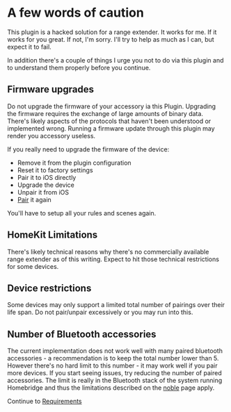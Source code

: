# A few words of caution

This plugin is a hacked solution for a range extender. It works for me. If it works for you great. If not, I'm sorry. I'll try to help as much as I can, but expect it to fail.

In addition there's a couple of things I urge you not to do via this plugin and to understand them properly before you continue.

## Firmware upgrades

Do not upgrade the firmware of your accessory ia this Plugin. Upgrading the firmware requires the exchange of large amounts of binary data. There's likely aspects of the protocols that haven't been understood or implemented wrong. Running a firmware update through this plugin may render you accessory useless.

If you really need to upgrade the firmware of the device:

- Remove it from the plugin configuration
- Reset it to factory settings
- Pair it to iOS directly
- Upgrade the device
- Unpair it from iOS
- [Pair](pairing/pairing.md) it again

You'll have to setup all your rules and scenes again.

## HomeKit Limitations

There's likely technical reasons why there's no commercially available range extender as of this writing. Expect to hit those technical restrictions for some devices.

## Device restrictions

Some devices may only support a limited total number of pairings over their life span. Do not pair/unpair excessively or you may run into this.

## Number of Bluetooth accessories

The current implementation does not work well with many paired bluetooth
accessories - a recommendation is to keep the total number lower than 5. However there's
no hard limit to this number - it may work well if you pair more devices. If you
start seeing issues, try reducing the number of paired accessories. The limit is
really in the Bluetooth stack of the system running Homebridge and thus the limitations
described on the [noble](https://github.com/sandeepmistry/noble) page apply.

Continue to [Requirements](requirements.md)
